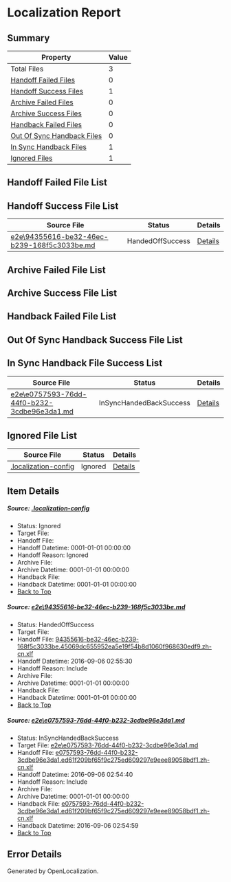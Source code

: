 # <a name='report-top'></a> Localization Report

## Summary
 Property | Value 
 -------- | ----- 
 Total Files | 3
[ Handoff Failed Files ](#handoff-failed-list)| 0
[ Handoff Success Files ](#handoff-success-list)| 1
[ Archive Failed Files ](#archive-failed-list)| 0
[ Archive Success Files ](#archive-success-list)| 0
[ Handback Failed Files ](#handback-failed-list)| 0
[ Out Of Sync Handback Files ](#outofsync-handback-success-list)| 0
[ In Sync Handback Files ](#insync-handback-success-list)| 1
[ Ignored Files ](#ignored-list)| 1

## <a name='handoff-failed-list'></a> Handoff Failed File List

## <a name='handoff-success-list'></a> Handoff Success File List
 Source File | Status | Details 
 ----------- | ------ | ------- 
 [e2e\94355616-be32-46ec-b239-168f5c3033be.md](https://github.com/OpenLocalizationTestOrg/ol-test0/blob/0384ffbc2ce306efe11274180cd83a73cb69a228/e2e/94355616-be32-46ec-b239-168f5c3033be.md) | HandedOffSuccess | [Details](#a72c90bd7b3f24666e920ff34a89f32b644839e11)

## <a name='archive-failed-list'></a> Archive Failed File List

## <a name='archive-success-list'></a> Archive Success File List

## <a name='handback-failed-list'></a> Handback Failed File List

## <a name='outofsync-handback-success-list'></a> Out Of Sync Handback Success File List

## <a name='insync-handback-success-list'></a> In Sync Handback File Success List
 Source File | Status | Details 
 ----------- | ------ | ------- 
 [e2e\e0757593-76dd-44f0-b232-3cdbe96e3da1.md](https://github.com/OpenLocalizationTestOrg/ol-test0/blob/5bc1652deaf4d9f0542f5ae5e746ef8df337030b/e2e/e0757593-76dd-44f0-b232-3cdbe96e3da1.md) | InSyncHandedBackSuccess | [Details](#9b8a242bf38b5e2210d85c275696634b66db55642)

## <a name='ignored-list'></a> Ignored File List
 Source File | Status | Details 
 ----------- | ------ | ------- 
 [.localization-config](https://github.com/OpenLocalizationTestOrg/ol-test0/blob/0384ffbc2ce306efe11274180cd83a73cb69a228/.localization-config) | Ignored | [Details](#3d4f252ac210baf56311d7e97dcc2db10974dbd20)

## Item Details
##### <a name='3d4f252ac210baf56311d7e97dcc2db10974dbd20'></a> Source: [.localization-config](https://github.com/OpenLocalizationTestOrg/ol-test0/blob/0384ffbc2ce306efe11274180cd83a73cb69a228/.localization-config)
* Status: Ignored
* Target File: 
* Handoff File: 
* Handoff Datetime: 0001-01-01 00:00:00
* Handoff Reason: Ignored
* Archive File: 
* Archive Datetime: 0001-01-01 00:00:00
* Handback File: 
* Handback Datetime: 0001-01-01 00:00:00
* [Back to Top](#report-top)

##### <a name='a72c90bd7b3f24666e920ff34a89f32b644839e11'></a> Source: [e2e\94355616-be32-46ec-b239-168f5c3033be.md](https://github.com/OpenLocalizationTestOrg/ol-test0/blob/0384ffbc2ce306efe11274180cd83a73cb69a228/e2e/94355616-be32-46ec-b239-168f5c3033be.md)
* Status: HandedOffSuccess
* Target File: 
* Handoff File: [94355616-be32-46ec-b239-168f5c3033be.45069dc655952ea5e19f54b8d1060f968630edf9.zh-cn.xlf](https://github.com/OpenLocalizationTestOrg/ol-test0-handoff/blob/5c7dbde0a2a103fb326201849aba618dbf041752/ol-handoff/OpenLocalizationTestOrg/ol-test0-zhcn/ci/ht/94355616-be32-46ec-b239-168f5c3033be.45069dc655952ea5e19f54b8d1060f968630edf9.zh-cn.xlf)
* Handoff Datetime: 2016-09-06 02:55:30
* Handoff Reason: Include
* Archive File: 
* Archive Datetime: 0001-01-01 00:00:00
* Handback File: 
* Handback Datetime: 0001-01-01 00:00:00
* [Back to Top](#report-top)

##### <a name='9b8a242bf38b5e2210d85c275696634b66db55642'></a> Source: [e2e\e0757593-76dd-44f0-b232-3cdbe96e3da1.md](https://github.com/OpenLocalizationTestOrg/ol-test0/blob/5bc1652deaf4d9f0542f5ae5e746ef8df337030b/e2e/e0757593-76dd-44f0-b232-3cdbe96e3da1.md)
* Status: InSyncHandedBackSuccess
* Target File: [e2e\e0757593-76dd-44f0-b232-3cdbe96e3da1.md](https://github.com/OpenLocalizationTestOrg/ol-test0-zhcn/blob/65646e5efa52ff6287aba78660d24f471d74ab55/e2e/e0757593-76dd-44f0-b232-3cdbe96e3da1.md)
* Handoff File: [e0757593-76dd-44f0-b232-3cdbe96e3da1.ed61f209bf65f9c275ed609297e9eee89058bdf1.zh-cn.xlf](https://github.com/OpenLocalizationTestOrg/ol-test0-handoff/blob/052211dca30e9824e8be2c68b97c60675a5d93d4/ol-handoff/OpenLocalizationTestOrg/ol-test0-zhcn/ci/ht/e0757593-76dd-44f0-b232-3cdbe96e3da1.ed61f209bf65f9c275ed609297e9eee89058bdf1.zh-cn.xlf)
* Handoff Datetime: 2016-09-06 02:54:40
* Handoff Reason: Include
* Archive File: 
* Archive Datetime: 0001-01-01 00:00:00
* Handback File: [e0757593-76dd-44f0-b232-3cdbe96e3da1.ed61f209bf65f9c275ed609297e9eee89058bdf1.zh-cn.xlf](https://github.com/OpenLocalizationTestOrg/ol-test0-handback/blob/2900fd69b5559f715b63b03e589dc0f4fac77146/ol-handback/OpenLocalizationTestOrg/ol-test0-zhcn/ci/ht/e0757593-76dd-44f0-b232-3cdbe96e3da1.ed61f209bf65f9c275ed609297e9eee89058bdf1.zh-cn.xlf)
* Handback Datetime: 2016-09-06 02:54:59
* [Back to Top](#report-top)


## Error Details

Generated by OpenLocalization.
